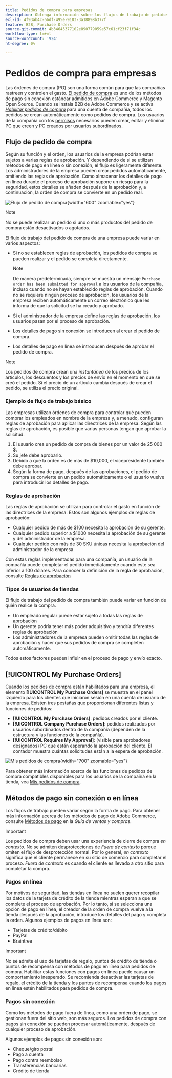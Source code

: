 ```yaml
---
title: Pedidos de compra para empresas
description: Obtenga información sobre los flujos de trabajo de pedidos de compra que permiten a las empresas rastrear y controlar el gasto.
exl-id: 4f93ab4c-6bdf-495e-9183-3a18898b377f
feature: B2B, Purchase Orders
source-git-commit: 4b34645377102e890779059e57c61cf23f71f34c
workflow-type: tm+mt
source-wordcount: '924'
ht-degree: 0%

---
```


# Pedidos de compra para empresas

Las órdenes de compra (PO) son una forma común para que las compañías rastreen y controlen el gasto. [El pedido de compra](../stores-purchase/purchase-order.md) es uno de los métodos de pago sin conexión estándar admitidos en Adobe Commerce y Magento Open Source. Cuando se instala B2B de Adobe Commerce y se activa [_Habilitar pedidos de compra_](account-company-manage.md#advanced-settings) para una cuenta de compañía, todos los pedidos se crean automáticamente como pedidos de compra. Los usuarios de la compañía con los [permisos](account-company-roles-permissions.md) necesarios pueden crear, editar y eliminar PC que creen y PC creados por usuarios subordinados.

## Flujo de pedido de compra

Según su función y el orden, los usuarios de la empresa podrían estar sujetos a varias reglas de aprobación. Y dependiendo de si se utilizan métodos de pago en línea o sin conexión, el flujo es ligeramente diferente. Los administradores de la empresa pueden crear pedidos automáticamente, omitiendo las reglas de aprobación. Como almacenar los detalles de pago en línea durante el proceso de aprobación supone un riesgo para la seguridad, estos detalles se añaden después de la aprobación y, a continuación, la orden de compra se convierte en un pedido real.

![Flujo de pedido de compra](./assets/purchase-order-flow.png){width="600" zoomable="yes"}

>[!NOTE]
>
>No se puede realizar un pedido si uno o más productos del pedido de compra están desactivados o agotados.

El flujo de trabajo del pedido de compra de una empresa puede variar en varios aspectos:

- Si no se establecen reglas de aprobación, los pedidos de compra se pueden realizar y el pedido se completa directamente.

  >[!NOTE]
  >
  >De manera predeterminada, siempre se muestra un mensaje `Purchase order has been submitted for approval` a los usuarios de la compañía, incluso cuando no se hayan establecido reglas de aprobación. Cuando no se requiere ningún proceso de aprobación, los usuarios de la empresa reciben automáticamente un correo electrónico que les informa de que la solicitud se ha creado y aprobado.

- Si el administrador de la empresa define las reglas de aprobación, los usuarios pasan por el proceso de aprobación.
- Los detalles de pago sin conexión se introducen al crear el pedido de compra.
- Los detalles de pago en línea se introducen después de aprobar el pedido de compra.

>[!NOTE]
>
>Los pedidos de compra crean una _instantánea_ de los precios de los artículos, los descuentos y los precios de envío en el momento en que se creó el pedido. Si el precio de un artículo cambia después de crear el pedido, se utiliza el precio original.

### Ejemplo de flujo de trabajo básico

Las empresas utilizan órdenes de compra para controlar qué pueden comprar los empleados en nombre de la empresa y, a menudo, configuran reglas de aprobación para aplicar las directrices de la empresa. Según las reglas de aprobación, es posible que varias personas tengan que aprobar la solicitud.

1. El usuario crea un pedido de compra de bienes por un valor de 25 000 $.
1. Su jefe debe aprobarlo.
1. Debido a que la orden es de más de $10,000, el vicepresidente también debe aprobar.
1. Según la forma de pago, después de las aprobaciones, el pedido de compra se convierte en un pedido automáticamente o el usuario vuelve para introducir los detalles de pago.

### Reglas de aprobación

Las reglas de aprobación se utilizan para controlar el gasto en función de las directrices de la empresa. Estos son algunos ejemplos de reglas de aprobación:

- Cualquier pedido de más de $100 necesita la aprobación de su gerente.
- Cualquier pedido superior a $1000 necesita la aprobación de su gerente y del administrador de la empresa.
- Cualquier pedido con más de 30 SKU únicas necesita la aprobación del administrador de la empresa.

Con estas reglas implementadas para una compañía, un usuario de la compañía puede completar el pedido inmediatamente cuando este sea inferior a 100 dólares. Para conocer la definición de la regla de aprobación, consulte [Reglas de aprobación](account-dashboard-approval-rules.md)

### Tipos de usuarios de tiendas

El flujo de trabajo del pedido de compra también puede variar en función de quién realice la compra.

- Un empleado regular puede estar sujeto a todas las reglas de aprobación
- Un gerente podría tener más poder adquisitivo y tendría diferentes reglas de aprobación
- Los administradores de la empresa pueden omitir todas las reglas de aprobación y hacer que sus pedidos de compra se completen automáticamente.

Todos estos factores pueden influir en el proceso de pago y envío exacto.

## [!UICONTROL My Purchase Orders]

Cuando los pedidos de compra están habilitados para una empresa, el elemento **[!UICONTROL My Purchase Orders]** se muestra en el panel izquierdo para los clientes que iniciaron sesión en una cuenta de usuario de la empresa. Existen tres pestañas que proporcionan diferentes listas y funciones de pedidos:

- **[!UICONTROL My Purchase Orders]**: pedidos creados por el cliente.
- **[!UICONTROL Company Purchase Orders]**: pedidos realizados por usuarios subordinados dentro de la compañía (dependen de la estructura y las funciones de la compañía).
- **[!UICONTROL Requires My Approval]**: (visible para aprobadores designados) PC que están esperando la aprobación del cliente. El contador muestra cuántas solicitudes están a la espera de aprobación.

![Mis pedidos de compra](./assets/account-dashboard-my-purchase-orders.png){width="700" zoomable="yes"}

Para obtener más información acerca de las funciones de pedidos de compra compatibles disponibles para los usuarios de la compañía en la tienda, vea [Mis pedidos de compra](account-dashboard-my-purchase-orders.md).

## Métodos de pago sin conexión o en línea

Los flujos de trabajo pueden variar según la forma de pago. Para obtener más información acerca de los métodos de pago de Adobe Commerce, consulte [Métodos de pago](../stores-purchase/payments.md) en la _Guía de ventas y compras_.

>[!IMPORTANT]
>
>Los pedidos de compra deben usar una experiencia de cierre de compra _en contexto_. No se admiten desprotecciones de _Fuera de contexto_ porque omiten el flujo de desprotección normal. Por lo general, _en contexto_ significa que el cliente permanece en su sitio de comercio para completar el proceso. _Fuera de contexto_ es cuando el cliente es llevado a otro sitio para completar la compra.

### Pagos en línea

Por motivos de seguridad, las tiendas en línea no suelen querer recopilar los datos de la tarjeta de crédito de la tienda mientras esperan a que se complete el proceso de aprobación. Por lo tanto, si se selecciona una opción de pago en línea, el creador de la orden de compra vuelve a la tienda después de la aprobación, introduce los detalles del pago y completa la orden. Algunos ejemplos de pagos en línea son:

- Tarjetas de crédito/débito
- PayPal
- Braintree

>[!IMPORTANT]
>
>No se admite el uso de tarjetas de regalo, puntos de crédito de tienda o puntos de recompensa con métodos de pago en línea para pedidos de compra. Habilitar estas funciones con pagos en línea puede causar un comportamiento inesperado. Se recomienda desactivar las tarjetas de regalo, el crédito de la tienda y los puntos de recompensa cuando los pagos en línea estén habilitados para pedidos de compra.

### Pagos sin conexión

Como los métodos de pago fuera de línea, como una orden de pago, se gestionan fuera del sitio web, son más seguros. Los pedidos de compra con pagos sin conexión se pueden procesar automáticamente, después de cualquier proceso de aprobación.

Algunos ejemplos de pagos sin conexión son:

- Cheque/giro postal
- Pago a cuenta
- Pago contra reembolso
- Transferencias bancarias
- Crédito de tienda
